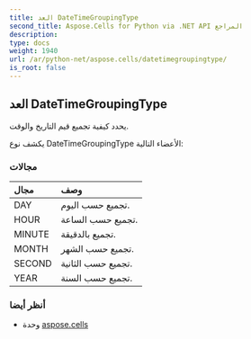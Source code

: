 ```yaml
---
title: العد DateTimeGroupingType
second_title: Aspose.Cells for Python via .NET API المراجع
description:
type: docs
weight: 1940
url: /ar/python-net/aspose.cells/datetimegroupingtype/
is_root: false
---
```

##  العد DateTimeGroupingType
يحدد كيفية تجميع قيم التاريخ والوقت.



يكشف نوع DateTimeGroupingType الأعضاء التالية:

###  مجالات
| مجال| وصف|
| :- | :- |
| DAY | تجميع حسب اليوم.|
| HOUR | تجميع حسب الساعة.|
| MINUTE | تجميع بالدقيقة.|
| MONTH | تجميع حسب الشهر.|
| SECOND | تجميع حسب الثانية.|
| YEAR |تجميع حسب السنة.|



###  أنظر أيضا
* وحدة [aspose.cells](..)
